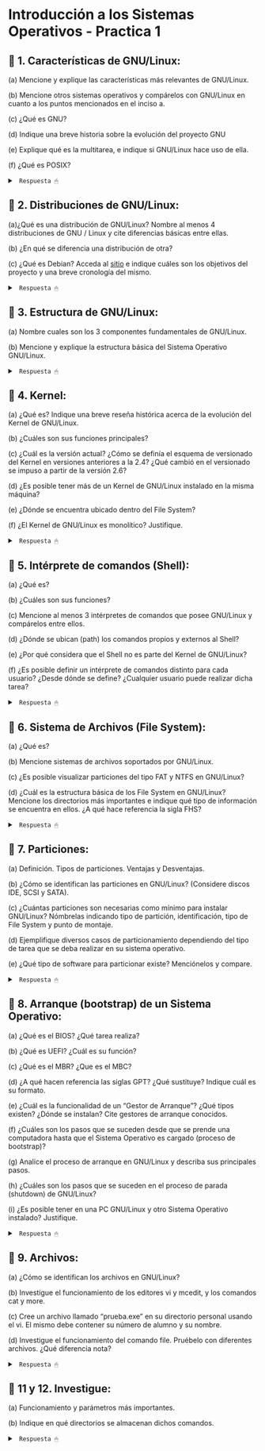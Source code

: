 # Introducción a los Sistemas Operativos - Practica 1

## 🔵 1. Características de GNU/Linux:

(a) Mencione y explique las características más relevantes de GNU/Linux.

(b) Mencione otros sistemas operativos y compárelos con GNU/Linux en cuanto a los
puntos mencionados en el inciso a.

(c) ¿Qué es GNU?

(d) Indique una breve historia sobre la evolución del proyecto GNU

(e) Explique qué es la multitarea, e indique si GNU/Linux hace uso de ella.

(f) ¿Qué es POSIX?

<details><summary> <code> Respuesta 🖱 </code></summary><br>

Un SO es un programa que actua como intermediario entre el usuario y el hardware y es parte esencial de cualquier sistema de computo. El proposito del SO es crear un entorno comodo y eficiente para la ejecucion de programas, garantizando el correcto funcionamiento del sistema. Las principales funciones de todo SO son: administrar la memoria, administrar la CPU y administrar los dispositivos.

El GNU/Linux es un SO tipo Unix (Unix like), pero libre, el mismo esta diseñado por miles de programadores, es gratuito y de libre distribucion (se puede bajar desde la Web, CD, etc), tiene diversas distribuciones (customizaciones) y es de codigo abierto, es decir, que podemos ver como esta hecho. Esto nos permite estudiarlo, personalizarlo, auditarlo, etc.

---------------------

**(a)** Características más relevantes de GNU/Linux:

* Código Abierto y Libre: GNU/Linux es un sistema operativo de código abierto, lo que significa que su código fuente está disponible públicamente para que cualquiera pueda verlo, modificarlo y distribuirlo. La ventaja de esto es que permite la personalización y adaptación del sistema a necesidades específicas, promueve la transparencia en el desarrollo del software y favorece la colaboración comunitaria.

* Multitarea: lo que permite ejecutar múltiples procesos al mismo tiempo. Esto mejora el rendimiento y la capacidad de respuesta del sistema, permitiendo a los usuarios realizar múltiples tareas simultáneamente sin interferir entre sí.

* Multiplataforma: GNU/Linux puede funcionar en una amplia variedad de hardware. Su capacidad para escalar desde sistemas pequeños a grandes lo hace adecuado para diferentes entornos, desde escritorios personales hasta centros de datos.

* Seguridad y Permisos: GNU/Linux implementa un robusto sistema de permisos y control de acceso que incluye características como el control de acceso basado en roles (RBAC) y capacidades avanzadas de gestión de usuarios. Esto mejora la seguridad al limitar el acceso a archivos y recursos del sistema. Las políticas de permisos estrictas ayudan a proteger el sistema contra accesos no autorizados y malware.

* Comunidad Activa y Soporte: GNU/Linux cuenta con una amplia comunidad de desarrolladores y usuarios que contribuyen al desarrollo del sistema y ofrecen soporte a través de foros, listas de correo y documentación. Proporciona acceso a una vasta cantidad de recursos y asistencia, lo que facilita la resolución de problemas y la obtención de soporte técnico.

* Compatibilidad y Software: GNU/Linux ofrece compatibilidad con una amplia gama de software, desde aplicaciones de línea de comandos hasta entornos de escritorio completos. Además, es compatible con muchos estándares abiertos y protocolos. Esto facilita la integración con diferentes herramientas y aplicaciones, y permite a los usuarios ejecutar una variedad de software en el sistema operativo.

---------------------

**(c)** **GNU** es un acrónimo recursivo que significa "GNU's Not Unix" (**GNU** **N**o es **U**nix). Es un proyecto de software libre iniciado por Richard Stallman en 1983 con el objetivo de desarrollar un sistema operativo completo y libre que sea compatible con Unix.

GNU se refiere a 4 libertades principales de los usuarios del software:

* Libertad de usar el programa con cualquier proposito.

* Libertad de estudiar su funcionamiento.

* Libertad para distribuir sus copias.

* Libertad para mejorar los programas.

---------------------

**(e)** Multitarea es una capacidad del sistema operativo que permite a una computadora ejecutar múltiples tareas o procesos de manera simultánea. En un contexto de sistemas operativos, la multitarea se refiere a la capacidad de un sistema para gestionar y coordinar varios procesos al mismo tiempo, ya sea que esos procesos se ejecuten en paralelo (simultáneamente) o de manera secuencial muy rápida, dando la impresión de que se están ejecutando al mismo tiempo.

GNU/Linux utiliza multitarea preventiva para gestionar la ejecución de procesos, asegurando una asignación justa y eficiente del tiempo de CPU. Esta capacidad permite que GNU/Linux maneje múltiples aplicaciones y tareas al mismo tiempo, mejorando el rendimiento y la capacidad de respuesta del sistema.

---------------------

**(f)** **POSIX** (Portable Operating System Interface) es un conjunto de estándares definidos para mantener la compatibilidad y portabilidad entre sistemas operativos. Estos estándares están diseñados para permitir que el software escrito para un sistema POSIX pueda ser ejecutado en otros sistemas POSIX sin modificaciones significativas.

</details>

## 🔵 2. Distribuciones de GNU/Linux:

(a)¿Qué es una distribución de GNU/Linux? Nombre al menos 4 distribuciones de GNU / Linux y cite diferencias básicas entre ellas.

(b) ¿En qué se diferencia una distribución de otra?

(c) ¿Qué es Debian? Acceda al [sitio](https://www.debian.org/intro/about) e indique cuáles son los objetivos del proyecto y una breve cronología del mismo.

<details><summary> <code> Respuesta 🖱 </code></summary><br>

**(a)** Una distribución de **GNU/Linux** es un sistema operativo que utiliza el núcleo Linux junto con una variedad de software de libre y código abierto, además de herramientas y aplicaciones. Cada distribución combina el núcleo Linux con una selección particular de software y herramientas, ofreciendo diferentes enfoques y características según sus objetivos.

Distribuciones populares de GNU/Linux:

* **Ubuntu:**

Orientación: General, amigable para principiantes.

Entorno de escritorio: GNOME (anteriormente usaba Unity).

Gestor de paquetes: APT (Advanced Package Tool).

Ciclo de lanzamiento: Regular (LTS cada dos años).

* **Debian:**

Orientación: Estable, enfocado en la libertad del software y la estabilidad.

Entorno de escritorio: No se especifica un entorno por defecto, pero GNOME es el más común.

Gestor de paquetes: APT.

Ciclo de lanzamiento: Menos frecuente, con versiones estables que se liberan cuando están listas.

* **Fedora:**

Orientación: Innovadora, con tecnologías y software de vanguardia.

Entorno de escritorio: GNOME.

Gestor de paquetes: DNF (Dandified YUM).

Ciclo de lanzamiento: Regular, con nuevas versiones cada 6 meses.

* **Arch Linux:**

Orientación: Minimalista, para usuarios avanzados que desean controlar cada aspecto del sistema.

Entorno de escritorio: No incluye un entorno de escritorio por defecto; se instala manualmente.

Gestor de paquetes: Pacman.

Ciclo de lanzamiento: Rolling release (actualizaciones continuas sin versiones específicas).

---------------------

**(b)** Las diferencias entre distribuciones de GNU/Linux pueden abarcar varios aspectos:

* Gestor de paquetes: Cada distribución utiliza un sistema diferente para la instalación y gestión de software. Por ejemplo, Debian y Ubuntu usan APT, mientras que Fedora usa DNF y Arch usa Pacman.

* Entorno de escritorio: Las distribuciones pueden incluir diferentes entornos de escritorio por defecto, como GNOME, KDE Plasma, XFCE, etc.

* Ciclo de lanzamiento: Algunas distribuciones, como Ubuntu LTS, siguen un ciclo de lanzamientos regulares con versiones de soporte a largo plazo, mientras que otras, como Arch Linux, utilizan un modelo de lanzamiento continuo (rolling release).

* Filosofía y objetivos: Cada distribución puede tener una orientación diferente, como ser amigable para principiantes (Ubuntu), ofrecer software más actualizado y experimental (Fedora), o proporcionar una base mínima para usuarios avanzados (Arch Linux).

* Compatibilidad y soporte de hardware: Algunas distribuciones están optimizadas para ciertos tipos de hardware o configuraciones, mientras que otras buscan ser lo más universales posible.

---------------------

**(c)** Debian es una de las distribuciones de GNU/Linux más antiguas y respetadas. Es conocida por su estabilidad, robustez y enfoque en el software libre.

Objetivos del proyecto:

Estabilidad: Proporcionar una base sólida y confiable para los usuarios y desarrolladores.

Software libre: Promover el uso del software libre y mantener un compromiso con la libertad del software.

Universalidad: Ser una distribución universal que pueda funcionar en una variedad de arquitecturas y entornos.

</details>

## 🔵 3. Estructura de GNU/Linux:

(a) Nombre cuales son los 3 componentes fundamentales de GNU/Linux.

(b) Mencione y explique la estructura básica del Sistema Operativo GNU/Linux.

<details><summary> <code> Respuesta 🖱 </code></summary><br>

**(a)** Los tres componentes fundamentales de GNU/Linux son:

* Núcleo (Kernel): el núcleo de Linux es el componente central del sistema operativo. Es responsable de gestionar los recursos del hardware, como la CPU, la memoria, y los dispositivos periféricos. Proporciona una interfaz entre el hardware y el software, y maneja la comunicación entre diferentes procesos y el hardware. Sus funciones son: maneja la memoria, controla el acceso a los dispositivos, gestiona procesos y multitarea, y proporciona servicios básicos para las aplicaciones.

* Shell: esta es una interfaz de línea de comandos que permite a los usuarios interactuar con el sistema operativo mediante comandos escritos. Actúa como un intérprete de comandos, ejecutando órdenes ingresadas por el usuario y proporcionando acceso a las funciones del sistema. Como funciones tiene: permitir la ejecución de comandos, la gestión de archivos y directorios, la configuración del sistema y la automatización de tareas a través de scripts.

* Sistema de Archivos: es la estructura que el núcleo utiliza para almacenar y organizar archivos y directorios en el disco duro. Proporciona un método para organizar y acceder a los datos. Sus funciones son: administrar la creación, lectura, escritura y eliminación de archivos y directorios. También gestiona permisos de acceso y asegura la integridad de los datos.

---------------------

**(b)** La estructura básica del sistema operativo GNU/Linux se organiza en varias capas, cada una con un rol específico:

* Núcleo (Kernel):

Ubicación: Capa más baja.

Funciones: Gestiona hardware, proporciona servicios básicos, y maneja la comunicación entre hardware y software.

* Shell y Línea de Comandos:

Ubicación: Capa encima del núcleo.

Funciones: Proporciona una interfaz para que los usuarios interactúen con el sistema mediante comandos. Ejemplos de shells son Bash, Zsh y Fish.

* Entorno de Usuario y Aplicaciones:

Ubicación: Capa superior.

Funciones: Incluye aplicaciones y herramientas de usuario, como editores de texto, navegadores web, y software de oficina. Estas aplicaciones son generalmente ejecutables que interactúan con el sistema a través de la shell y el núcleo.

* Sistema de Archivos:

Ubicación: Parte del núcleo, pero interactúa estrechamente con el entorno de usuario.

Funciones: Organiza y gestiona los datos en discos duros, particiones, y otros medios de almacenamiento. Ejemplos de sistemas de archivos incluyen ext4, XFS y Btrfs.

* Bibliotecas y Herramientas del Sistema:

Ubicación: Se encuentran en el espacio de usuario, pero son fundamentales para la ejecución de aplicaciones.

Funciones: Proporcionan funciones comunes y API para aplicaciones y servicios del sistema. Ejemplos incluyen la biblioteca estándar de C (glibc) y herramientas como coreutils.

* Servicios y Daemons:

Ubicación: Capa de servicios del sistema.

Funciones: Ejecutan tareas en segundo plano para proporcionar funcionalidades adicionales, como servicios de red, gestión de impresión, y otras tareas administrativas. Ejemplos incluyen cron, sshd (para conexiones SSH) y apache2 (para servidores web).

Esta estructura modular y jerárquica permite que GNU/Linux sea flexible personalizable y robusto para una amplia variedad de usos, desde servidores hasta sistemas de escritorio.

</details>

## 🔵 4. Kernel:

(a) ¿Qué es? Indique una breve reseña histórica acerca de la evolución del Kernel de GNU/Linux.

(b) ¿Cuáles son sus funciones principales?

(c) ¿Cuál es la versión actual? ¿Cómo se definía el esquema de versionado del Kernel en versiones anteriores a la 2.4? ¿Qué cambió en el versionado se impuso a partir de la versión 2.6?

(d) ¿Es posible tener más de un Kernel de GNU/Linux instalado en la misma máquina?

(e) ¿Dónde se encuentra ubicado dentro del File System?

(f) ¿El Kernel de GNU/Linux es monolítico? Justifique.

<details><summary> <code> Respuesta 🖱 </code></summary><br>

**(a)** El Kernel de GNU/Linux es el núcleo del sistema operativo Linux, que actúa como intermediario entre el hardware y las aplicaciones. Fue creado por Linus Torvalds en 1991, inspirado en el sistema Unix. La primera versión (0.01) se lanzó en septiembre de 1991, y a lo largo de los años, el kernel ha evolucionado con contribuciones de miles de desarrolladores y comunidades de software libre, expandiendo su funcionalidad y mejorando su estabilidad y rendimiento. Desde su origen, se ha utilizado en una variedad de sistemas, desde servidores hasta dispositivos móviles, y ha dado lugar a numerosas distribuciones de Linux.

---------------------

**(b)** Funciones principales del Kernel:

* Gestión de procesos: Controla la creación, ejecución y terminación de procesos.

* Gestión de memoria: Administra la memoria RAM y el espacio de direcciones de los procesos.

* Gestión de dispositivos: Proporciona control sobre dispositivos de hardware a través de controladores.

* Sistema de archivos: Facilita la interacción con el sistema de archivos, permitiendo la lectura y escritura de datos.

* Seguridad y acceso: Implementa mecanismos de seguridad para controlar el acceso a recursos del sistema.

* Comunicación entre procesos: Permite la comunicación y sincronización entre procesos en ejecución.

---------------------

**(d)** Sí, es posible tener más de un Kernel de GNU/Linux instalado en la misma máquina. Esto se realiza comúnmente en sistemas que utilizan múltiples versiones del kernel para pruebas o compatibilidad con hardware específico. Los administradores pueden seleccionar el kernel a utilizar en el momento del arranque a través de un gestor de arranque como GRUB.

---------------------

**(e)** El Kernel de GNU/Linux se encuentra ubicado en el directorio /boot, donde se almacenan los archivos del kernel (como vmlinuz), así como otros archivos necesarios para el arranque del sistema.

---------------------

**(f)** Sí, el Kernel de GNU/Linux es considerado un kernel monolítico. Esto significa que el núcleo del sistema operativo y los controladores de dispositivo se ejecutan en el mismo espacio de memoria en modo núcleo (kernel mode), lo que permite un acceso más rápido a los recursos del hardware. Sin embargo, GNU/Linux también soporta módulos del kernel, que permiten cargar y descargar controladores y funcionalidades en tiempo de ejecución, lo que le confiere cierta flexibilidad propia de arquitecturas más modulares. Sin embargo, la base sigue siendo monolítica, ya que la mayoría de sus funciones principales están integradas en un solo binario.

</details>

## 🔵 5. Intérprete de comandos (Shell):

(a) ¿Qué es?

(b) ¿Cuáles son sus funciones?

(c) Mencione al menos 3 intérpretes de comandos que posee GNU/Linux y compárelos entre ellos.

(d) ¿Dónde se ubican (path) los comandos propios y externos al Shell?

(e) ¿Por qué considera que el Shell no es parte del Kernel de GNU/Linux?

(f) ¿Es posible definir un intérprete de comandos distinto para cada usuario? ¿Desde dónde se define? ¿Cualquier usuario puede realizar dicha tarea?

<details><summary> <code> Respuesta 🖱 </code></summary><br>

**(a)** Un intérprete de comandos, o shell, es una interfaz de línea de comandos que permite a los usuarios interactuar con el sistema operativo. A través del shell, los usuarios pueden ejecutar comandos, gestionar archivos y ejecutar programas. Actúa como un intermediario entre el usuario y el sistema operativo, interpretando los comandos escritos y enviándolos al kernel para su ejecución.

---------------------

**(b)** Funciones del shell:

* Ejecutar comandos: Permite a los usuarios ingresar y ejecutar comandos del sistema.

* Automatización de tareas: Facilita la creación de scripts para automatizar tareas repetitivas.

* Gestión de archivos: Permite a los usuarios manipular archivos y directorios (crear, eliminar, copiar, mover).

* Interacción con procesos: Ofrece funciones para gestionar procesos en ejecución (iniciar, detener, cambiar prioridades).

* Configuración del entorno: Permite la configuración de variables de entorno que influyen en el comportamiento del sistema y las aplicaciones.

---------------------

**(c)** Ejemplos de intérpretes de comandos:

* Bash (Bourne Again Shell): es el más popular y versátil; soporta scripting  avanzado, autocompletado y edición de línea. Es ampliamente utilizado en muchas distribuciones y tiene una gran cantidad de recursos y documentación.

* Zsh (Z Shell): ofrece características avanzadas como globbing, corrección ortográfica y soporte para temas. Es altamente configurable y amigable para usuarios que buscan personalización.

* Fish (Friendly Interactive Shell): se enfoca en la usabilidad con una sintaxis intuitiva, autocompletado inteligente y colorido. Ideal para principiantes debido a su simplicidad y amigabilidad, pero menos flexible para scripting avanzado.

---------------------

**(d)** Ubicación (path) de los comandos:

* Comandos propios del Shell: Generalmente se encuentran en directorios como <code>/bin</code> y <code>/usr/bin</code>. Estos son comandos esenciales que vienen incluidos con el sistema.

* Comandos externos: También pueden encontrarse en directorios como <code>/usr/local/bin</code> para aplicaciones instaladas por el usuario o <code>/sbin</code> para comandos de administración del sistema.

---------------------

**(e)** El shell no es parte del kernel porque cumple funciones diferentes. El kernel es el núcleo del sistema operativo, gestionando recursos de hardware y procesos, mientras que el shell es una interfaz de usuario que permite interactuar con el sistema. En resumen, el shell opera a un nivel más alto que el kernel, facilitando la interacción del usuario y no realizando las funciones fundamentales de gestión de recursos que realiza el kernel.

---------------------

**(f)** Sí, es posible definir un intérprete de comandos distinto para cada usuario. Esto se puede hacer editando el archivo <code>/etc/passwd</code>, donde se especifica el shell por defecto para cada usuario en el último campo de cada línea correspondiente a un usuario.

el mismo se define en el archivo <code>/etc/passwd</code> o mediante el comando chsh (change shell), que permite a los usuarios cambiar su shell por defecto.

Respecto a los permisos, cualquier usuario puede cambiar su shell por defecto usando chsh, pero para cambiar el shell de otros usuarios se necesitan permisos de superusuario (root).

</details>

## 🔵 6. Sistema de Archivos (File System):

(a) ¿Qué es?

(b) Mencione sistemas de archivos soportados por GNU/Linux.

(c) ¿Es posible visualizar particiones del tipo FAT y NTFS en GNU/Linux?

(d) ¿Cuál es la estructura básica de los File System en GNU/Linux? Mencione los directorios más importantes e indique qué tipo de información se encuentra en ellos. ¿A qué hace referencia la sigla FHS?

<details><summary> <code> Respuesta 🖱 </code></summary><br>

**(a)** Un sistema de archivos es el componente del sistema operativo encargado de organizar, gestionar, y almacenar los datos en los dispositivos de almacenamiento (como discos duros, SSDs, memorias USB, etc.). Un sistema de archivos define la manera en que los archivos se crean, editan, eliminan, y cómo se accede a ellos. Además, proporciona una estructura jerárquica en forma de directorios o carpetas para organizar estos archivos.

---------------------

**(b)** GNU/Linux soporta una amplia variedad de sistemas de archivos. Algunos de los más comunes son:

* ext4 (cuarta versión del Extended File System): Es el sistema de archivos predeterminado en la mayoría de las distribuciones de Linux modernas.

* ext3 (tercera versión del Extended File System): Sistema de archivos con soporte de journaling (registro de cambios), usado en distribuciones más antiguas.

* ext2: Un sistema de archivos más antiguo, sin journaling.

* XFS: Sistema de archivos de alto rendimiento, utilizado principalmente en servidores y sistemas que requieren escalabilidad.

* Btrfs (B-tree File System): Sistema de archivos con características avanzadas como snapshots, compresión, y autocomprobación de integridad de datos.

* ReiserFS: Sistema de archivos con buen rendimiento para el manejo de muchos archivos pequeños.

* vfat: Versión extendida del FAT (File Allocation Table), compatible con FAT16 y FAT32.

* NTFS: Sistema de archivos utilizado principalmente en Windows, soportado en GNU/Linux a través de herramientas como ntfs-3g.

---------------------

**(c)** Sí, es posible visualizar y trabajar con particiones FAT y NTFS en GNU/Linux. Para las particiones FAT (como FAT16 y FAT32), GNU/Linux ofrece soporte nativo y permite montar y manipular estas particiones sin problemas. Para las particiones NTFS, el soporte se proporciona a través del paquete ntfs-3g, que permite montar, leer, y escribir en particiones NTFS. Este paquete suele estar preinstalado en muchas distribuciones modernas.

---------------------

**(d)** GNU/Linux sigue una estructura de directorios jerárquica basada en el FHS (Filesystem Hierarchy Standard), que define cómo deben organizarse los directorios y archivos del sistema operativo. Los directorios más importantes son:

* / (Root): Es la raíz del sistema de archivos. Todo el sistema de archivos de GNU/Linux parte de aquí.

* /bin: Contiene binarios esenciales (programas ejecutables) para el funcionamiento básico del sistema, como ls, cp, mv.

* /boot: Contiene los archivos necesarios para el arranque del sistema, como el kernel y el gestor de arranque.

* /dev: Directorio para los archivos de dispositivos (dispositivos de hardware), como discos duros, puertos, etc.
* /etc: Contiene archivos de configuración del sistema y de programas instalados.

* /home: Contiene los directorios de los usuarios. Cada usuario tiene su propio subdirectorio donde almacena sus archivos personales.

* /lib: Librerías esenciales para los binarios que están en /bin y /sbin.

* /media: Punto de montaje para dispositivos externos como memorias USB y CDs.

* /mnt: Otro directorio utilizado para montar sistemas de archivos temporalmente.

* /opt: Directorio opcional donde se instalan paquetes de software adicionales.

* /proc: Sistema de archivos virtual que contiene información sobre procesos en ejecución y otros datos del kernel.

* /root: Directorio personal del usuario root (administrador del sistema).

* /sbin: Contiene binarios esenciales para la administración del sistema, generalmente solo accesibles por el superusuario (root).

* /tmp: Contiene archivos temporales que pueden ser eliminados después de reiniciar el sistema.

* /usr: Contiene aplicaciones de usuario y utilidades. Dentro de /usr, encontramos subdirectorios como /usr/bin, /usr/lib, /usr/share, etc.

* /var: Contiene archivos variables como registros (logs), datos de bases de datos, archivos de correo, etc.

El FHS (Filesystem Hierarchy Standard) es el estándar que define la estructura y el contenido de los directorios en sistemas tipo Unix (como GNU/Linux). Su objetivo es asegurar una organización coherente y consistente de los archivos y directorios en todas las distribuciones de Linux, facilitando la administración y el desarrollo de software.

</details>

## 🔵 7. Particiones:

(a) Definición. Tipos de particiones. Ventajas y Desventajas.

(b) ¿Cómo se identifican las particiones en GNU/Linux? (Considere discos IDE, SCSI y SATA).

(c) ¿Cuántas particiones son necesarias como mínimo para instalar GNU/Linux? Nómbrelas indicando tipo de partición, identificación, tipo de File System y punto de montaje.

(d) Ejemplifique diversos casos de particionamiento dependiendo del tipo de tarea que se deba realizar en su sistema operativo.

(e) ¿Qué tipo de software para particionar existe? Menciónelos y compare.

<details><summary> <code> Respuesta 🖱 </code></summary><br>

**(a)** Una partición es una división lógica del espacio de almacenamiento en un disco duro u otro medio. Estas divisiones permiten organizar y gestionar el espacio de almacenamiento de manera más eficiente, al separar el disco en diferentes secciones que pueden ser utilizadas por distintos sistemas de archivos o sistemas operativos. Hay distintos tipos de particiones:

* Primarias: son las particiones principales en un disco duro. Un disco puede tener hasta cuatro particiones primarias o tres primarias y una extendida. Ventajas: son las únicas que pueden ser utilizadas para arrancar un sistema operativo. La desventaja es la limitación en el número de particiones.

* Extendidas: no se pueden utilizar directamente para almacenar datos, pero dentro de una partición extendida se pueden crear múltiples particiones lógicas. Ventajas: permite superar la limitación de las 4 particiones, ya que dentro de la extendida pueden existir muchas particiones lógicas. La desventaja es que sólo puede haber una partición extendida por disco.

* Lógicas: se crean dentro de una partición extendida y se utilizan para almacenar datos. Ventajas: No tienen límite en el número dentro de la partición extendida.
Desventajas: No pueden ser usadas para arrancar el sistema operativo (en sistemas con BIOS).

---------------------

**(b)** En GNU/Linux, las particiones se identifican de acuerdo con el nombre del dispositivo de disco seguido por un número que representa la partición.

* Discos IDE: Se identifican como /dev/hd[a-d], donde: hda sería el primer disco IDE (maestro en el canal primario); hdb sería el segundo disco IDE (esclavo en el canal primario). Las particiones se numeran, por ejemplo: /dev/hda1, /dev/hda2, etc.

* Discos SCSI y SATA: Se identifican como /dev/sd[a-z], donde: sda sería el primer disco; sdb sería el segundo disco, y así sucesivamente. Las particiones se numeran, por ejemplo: /dev/sda1, /dev/sda2, etc. Hoy en día, SATA y SCSI utilizan el mismo esquema de identificación, siendo el más común en equipos modernos.

---------------------

**(c)** Para instalar GNU/Linux, como mínimo se requieren dos particiones:

* Partición raíz (/):

Tipo de partición: Primaria o lógica.

Identificación: Generalmente /dev/sda1 o similar.

Tipo de File System: Generalmente ext4 (aunque también puede ser XFS, Btrfs, etc.).

Punto de montaje: /.

* Partición de intercambio (Swap):

Tipo de partición: Primaria o lógica.

Identificación: Generalmente /dev/sda2 o similar.

Tipo de File System: Swap (específico para la memoria de intercambio).

Punto de montaje: No tiene punto de montaje, se usa para paginación.

---------------------

**(d)**

* Caso básico (uso doméstico):

/ (raíz): 20-50 GB, ext4.

Swap: 4-8 GB (dependiendo de la RAM).

/home: Para datos personales, ext4, tamaño restante del disco.

* Caso servidor (alta disponibilidad):

/ (raíz): 20-50 GB, ext4.

/var: 50-100 GB, donde se almacenan logs, bases de datos, etc.

/home: Separado, si hay varios usuarios.

/boot: 500 MB, para almacenar el kernel y los archivos de arranque.

Swap: Igual o ligeramente superior a la RAM.

* Caso de escritorio con múltiples sistemas operativos:

/ (raíz): 20-30 GB para GNU/Linux.

Swap: 4-8 GB.

Partición para Windows: NTFS, en un espacio adecuado.

/home: ext4, para almacenar datos de usuario.

---------------------

**(e)** Existen varias herramientas para particionar, tanto de línea de comandos como con interfaz gráfica:

* GParted (Graphical Partition Editor):

Plataforma: Interfaz gráfica.

Características: Muy fácil de usar, soporta múltiples sistemas de archivos (ext4, NTFS, FAT32, etc.).

Ventajas: Ideal para usuarios que prefieren GUI, permite redimensionar, crear y eliminar particiones sin pérdida de datos.

* fdisk:

Plataforma: Línea de comandos.

Características: Maneja particiones MBR, muy básico pero poderoso.

Ventajas: Disponible en cualquier distribución GNU/Linux, muy ligero.

* parted:

Plataforma: Línea de comandos.

Características: Maneja particiones MBR y GPT, soporta sistemas de archivos como ext4, NTFS, FAT32.

Ventajas: Flexible y avanzado, permite el uso de discos grandes (> 2TB) con GPT.

* cfdisk:

Plataforma: Línea de comandos.

Características: Similar a fdisk, pero con una interfaz semigráfica.

Ventajas: Muy sencillo de usar para tareas básicas.

* GNOME Disks:

Plataforma: Gráfica (GUI).

Características: Herramienta de discos en el entorno de escritorio GNOME, fácil de usar.

Ventajas: Ideal para usuarios de escritorio que necesitan particionar de manera sencilla sin recurrir a terminales.

* Conclusión, comparando, GParted es la mejor opción para la mayoría de los usuarios, ya que tiene una interfaz intuitiva y es compatible con muchos sistemas de archivos. En contraste, herramientas como fdisk o parted son más adecuadas para usuarios avanzados o cuando se requiere trabajar en sistemas sin entorno gráfico.

</details>

## 🔵 8. Arranque (bootstrap) de un Sistema Operativo:

(a) ¿Qué es el BIOS? ¿Qué tarea realiza?

(b) ¿Qué es UEFI? ¿Cuál es su función?

(c) ¿Qué es el MBR? ¿Que es el MBC?

(d) ¿A qué hacen referencia las siglas GPT? ¿Qué sustituye? Indique cuál es su formato.

(e) ¿Cuál es la funcionalidad de un “Gestor de Arranque”? ¿Qué tipos existen? ¿Dónde se instalan? Cite gestores de arranque conocidos.

(f) ¿Cuáles son los pasos que se suceden desde que se prende una computadora hasta que el Sistema Operativo es cargado (proceso de bootstrap)?

(g) Analice el proceso de arranque en GNU/Linux y describa sus principales pasos.

(h) ¿Cuáles son los pasos que se suceden en el proceso de parada (shutdown) de GNU/Linux?

(i) ¿Es posible tener en una PC GNU/Linux y otro Sistema Operativo instalado? Justifique.

<details><summary> <code> Respuesta 🖱 </code></summary><br>

**(a)** BIOS (Basic Input/Output System) es un firmware almacenado en una memoria no volátil (ROM o Flash) de la placa base del ordenador. Su función principal es iniciar y probar el hardware al encender la computadora, y luego cargar y ejecutar el sistema operativo desde un dispositivo de almacenamiento.

Las principales tareas del BIOS son:

* Realiza el POST (Power-On Self-Test), que verifica si el hardware funciona correctamente.

* Busca un dispositivo de arranque (disco duro, SSD, unidad USB, CD/DVD) y carga el gestor de arranque.

* Proporciona una interfaz básica para interactuar con el hardware antes de cargar el sistema operativo.

---------------------

**(b)** UEFI (Unified Extensible Firmware Interface) es una versión más moderna del BIOS que ofrece una interfaz más avanzada entre el firmware del hardware y el sistema operativo. Sustituye al BIOS tradicional, brindando una serie de ventajas.

* Facilita el proceso de arranque del sistema operativo.

* Permite el uso de discos duros de más de 2 TB mediante el esquema de partición GPT.

* Ofrece una interfaz gráfica, soporte para el uso del mouse y arranque más rápido.

* Incorpora funciones de seguridad, como Secure Boot, para prevenir la carga de software malicioso durante el arranque.

---------------------

**(c)** MBR (Master Boot Record) es un sector especial ubicado al principio de un disco (sector 0) que contiene la información necesaria para iniciar el sistema operativo. El MBR incluye:

* La tabla de particiones, que describe las particiones en el disco.

* El código de arranque que carga el gestor de arranque o el sistema operativo.

* MBC (Master Boot Code) es la sección del MBR que contiene el código de arranque, es decir, el software que se ejecuta durante el proceso de arranque.

---------------------

**(d)** GPT (GUID Partition Table) es un esquema de particionamiento de discos que forma parte del estándar UEFI. GPT sustituye al esquema de particiones MBR. Utiliza identificadores únicos globales (GUID) para cada partición. Soporta discos de más de 2 TB y permite hasta 128 particiones primarias (en lugar de las 4 limitadas por MBR). GPT almacena múltiples copias de la tabla de particiones en diferentes lugares del disco para mayor seguridad.

---------------------

**(e)** Un gestor de arranque es un software que permite seleccionar qué sistema operativo se cargará al iniciar el ordenador. Es el primer programa que se ejecuta después del BIOS o UEFI y se encarga de transferir el control al sistema operativo.

* Tipos de gestores de arranque:

Simple: Carga directamente un único sistema operativo.

Multiboot: Permite seleccionar entre múltiples sistemas operativos instalados en la misma máquina.

* Dónde se instalan: los gestores de arranque generalmente se instalan en el MBR (en sistemas BIOS/MBR) o en la partición EFI (en sistemas UEFI).

* Gestores de arranque conocidos: **GRUB** (GNU GRand Unified Bootloader), popular en sistemas GNU/Linux; **Windows Boot Manager** utilizado por sistemas operativos Windows; **Syslinux** minimalista, para sistemas Linux y pequeñas distribuciones.

---------------------

**(f)** Los pasos que se suceden desde que se prende una computadora hasta que el Sistema Operativo es cargado son:

* Encendido: Al encender la computadora, la CPU comienza a ejecutar las instrucciones del firmware (BIOS/UEFI).

* POST (Power-On Self-Test): El firmware realiza una verificación del hardware (memoria, CPU, discos, etc.).

* Carga del gestor de arranque: El BIOS/UEFI localiza el gestor de arranque en el dispositivo de almacenamiento y lo carga en la memoria.

* Ejecución del gestor de arranque: El gestor de arranque permite seleccionar un sistema operativo, si hay varios.

* Carga del sistema operativo: El gestor de arranque carga el kernel del sistema operativo en la memoria y transfiere el control.

---------------------

**(g)** Proceso de arranque en GNU/Linux y principales pasos:

* BIOS/UEFI: Se inicia el BIOS o UEFI y realiza el POST, luego carga el gestor de arranque (por ejemplo, GRUB).

* GRUB: GRUB presenta una interfaz para seleccionar el sistema operativo. Luego, carga el kernel de GNU/Linux.

* Cargar el kernel: El kernel se carga en la memoria y comienza a detectar e inicializar los controladores de hardware.

* init o systemd: Después de que el kernel está cargado, se ejecuta el proceso init (o systemd en sistemas modernos), que gestiona la secuencia de arranque de servicios y procesos.

* Servicios de usuario: Se cargan los servicios y demonios (red, interfaz gráfica, etc.).

* Login: Finalmente, el sistema muestra la pantalla de inicio de sesión o entra en el entorno gráfico.

---------------------

**(h)** Los pasos que se suceden en el proceso de parada (shutdown) de GNU/Linux son:

* Notificación de apagado: El usuario o administrador emite un comando de apagado (shutdown, halt o poweroff).

* init o systemd: Se ejecuta el proceso de cierre de los servicios en orden inverso al arranque.

* Cierre de procesos: Se cierran los procesos del usuario y los servicios del sistema.

* Desmontaje de sistemas de archivos: Los sistemas de archivos montados se desmontan de manera segura para evitar la corrupción de datos.

* Apagado del hardware: Finalmente, el sistema operativo emite la señal para apagar el hardware.

---------------------

**(i)** Sí, es posible tener GNU/Linux junto con otro sistema operativo (como Windows) en la misma PC. Este proceso se llama arranque dual (dual-boot). El gestor de arranque (como GRUB) permite seleccionar qué sistema operativo se desea iniciar al encender la computadora. Para hacer esto, se suelen dividir los discos en particiones independientes para cada sistema operativo.

</details>

## 🔵 9. Archivos:

(a) ¿Cómo se identifican los archivos en GNU/Linux?

(b) Investigue el funcionamiento de los editores vi y mcedit, y los comandos cat y more.

(c) Cree un archivo llamado “prueba.exe” en su directorio personal usando el vi. El mismo debe contener su número de alumno y su nombre.

(d) Investigue el funcionamiento del comando file. Pruébelo con diferentes archivos. ¿Qué diferencia nota?

<details><summary> <code> Respuesta 🖱 </code></summary><br>

**(a)** En GNU/Linux, los archivos se identifican y gestionan mediante un sistema de archivos jerárquico. Cada archivo se identifica por:

* Ruta de acceso (path): Un archivo se identifica por su ruta completa. Puede ser: Ruta absoluta (comienza desde el directorio raíz /, por ejemplo, /home/usuario/documento.txt); o Ruta relativa, (relativa al directorio actual, por ejemplo, documento.txt o ./documento.txt).

* Nombre del archivo: GNU/Linux distingue entre mayúsculas y minúsculas. Además,internamente, cada archivo se identifica con un número de inode (identificador único dentro de un sistema de archivos). El inode contiene información sobre el archivo, como permisos, propietario, tamaño, y ubicación en disco.

---------------------

**(b)** Funcionamiento de los editores vi y mcedit, y los comandos cat y more

* vi:  es un editor de texto muy popular en sistemas Unix/Linux. Funciona en modo texto y tiene dos modos principales: modo de comandos, que ermite realizar operaciones de edición como guardar, salir, copiar, pegar, etc; y modo de inserción que se usa para escribir o modificar texto.

Comandos básicos en vi:

i: Cambia al modo de inserción.

Esc: Cambia al modo de comandos.

:w: Guarda el archivo.

:q: Sale de vi.

:wq: Guarda y sale.

* mcedit: es el editor de texto incorporado en Midnight Commander, un gestor de archivos. Es más simple que vi y tiene una interfaz visual con menús accesibles mediante atajos de teclado, lo que lo hace más amigable para los usuarios novatos.

Comandos básicos en mcedit:

F2: Guarda el archivo.

F10: Salir del editor.

Ctrl + O: Alternar entre el editor y el administrador de archivos.

* cat: el comando cat (concatenate) se utiliza para mostrar el contenido de uno o más archivos en la salida estándar (pantalla); concatenar archivos y mostrar o guardar su contenido.

* more: el comando more permite ver el contenido de un archivo página por página, útil para archivos largos que no caben en una sola pantalla.

---------------------

**(c)** Para crear un archivo llamado “prueba.exe” usando vi:

1. Abro el terminal y navego al directorio personal con:

~~~
cd ~
~~~

2. Abro vi y creo el archivo con el siguiente comando:

~~~
vi prueba.exe
~~~

3. Una vez dentro de vi, presiono <code>i</code> para entrar en modo de inserción.

4. Escribo número de alumno y nombre:

~~~
23272/0 - Marianela Rojas
~~~

4. Para guardar el archivo y salir, presiono Esc para volver al modo de comandos y luego escribo:

~~~
:wq
~~~

---------------------

**(d)** El comando file en GNU/Linux se utiliza para determinar el tipo de archivo. No se basa solo en la extensión del archivo (como .txt o .exe), sino que inspecciona el contenido del archivo para determinar su tipo real.

Cuando se utiliza file en diferentes archivos, el comando identifica el tipo de contenido real del archivo, independientemente de su nombre o extensión. En otras palabras, file se basa en el contenido y no en la extensión del archivo. Por ejemplo, si renombramos un archivo de texto como <code>archivo.exe</code>, file seguirá detectando que es un archivo de texto.

</details>

## 🔵 11 y 12. Investigue:

(a) Funcionamiento y parámetros más importantes.

(b) Indique en qué directorios se almacenan dichos comandos.

<details><summary> <code> Respuesta 🖱 </code></summary><br>

* shutdown

Función: Apaga o reinicia el sistema de manera controlada.

Parámetros importantes

  - `shutdown -h now`: Apaga el sistema de inmediato.
  - `shutdown -r now`: Reinicia el sistema inmediatamente.
  - `shutdown -h +10`: Apaga el sistema en 10 minutos.
  - `shutdown -c`: Cancela un apagado programado.

* reboot

Función: Reinicia el sistema.

Parámetros importantes:
  - `reboot -f`: Fuerza el reinicio sin cerrar procesos.
  - `reboot --halt`: Apaga la máquina en lugar de reiniciarla.

* halt

Función: Detiene todas las operaciones del sistema.

Parámetros importantes:
  - `halt -p`: Apaga la máquina después de detenerla.
  - `halt --force`: Fuerza la detención.

* locate

Función: Busca archivos rápidamente usando una base de datos previamente indexada.

Parámetros importantes:
  - `locate nombre_archivo`: Busca archivos que coincidan con el nombre dado.
  - `locate -i nombre_archivo`: Realiza la búsqueda sin distinguir entre mayúsculas y minúsculas.

* uname

Función: Muestra información sobre el sistema operativo.

Parámetros importantes:
  - `uname -r`: Muestra la versión del kernel.
  - `uname -a`: Muestra toda la información del sistema (nombre del kernel, versión, etc.).

#### **6. `dmesg`**
- **Función**: Muestra mensajes del kernel, principalmente durante el arranque.
- **Parámetros importantes**:
  - `dmesg | less`: Permite ver los mensajes de forma paginada.
  - `dmesg --clear`: Limpia el búfer de mensajes del kernel.

#### **7. `lspci`**
- **Función**: Lista todos los dispositivos PCI (Periféricos Conectados Interfaz).
- **Parámetros importantes**:
  - `lspci -v`: Muestra información detallada de cada dispositivo PCI.
  - `lspci -nn`: Muestra los números de identificación del dispositivo PCI.

#### **8. `at`**
- **Función**: Programa la ejecución de comandos a una hora específica.
- **Parámetros importantes**:
  - `at 15:00`: Ejecuta comandos programados a las 15:00.
  - `atq`: Muestra los trabajos programados pendientes.
  - `atrm <número de trabajo>`: Elimina un trabajo programado.

#### **9. `netstat`**
- **Función**: Muestra información sobre conexiones de red, tablas de enrutamiento, estadísticas de interfaz y más.
- **Parámetros importantes**:
  - `netstat -tuln`: Muestra todas las conexiones TCP/UDP activas.
  - `netstat -r`: Muestra la tabla de enrutamiento.

#### **10. `mount`**
- **Función**: Monta sistemas de archivos en dispositivos.
- **Parámetros importantes**:
  - `mount /dev/sda1 /mnt`: Monta una partición en el directorio `/mnt`.
  - `mount -o ro /dev/sda1 /mnt`: Monta una partición en modo de solo lectura.

#### **11. `umount`**
- **Función**: Desmonta sistemas de archivos.
- **Parámetros importantes**:
  - `umount /mnt`: Desmonta el sistema de archivos montado en `/mnt`.
  - `umount -f /mnt`: Fuerza el desmontaje.

#### **12. `head`**
- **Función**: Muestra las primeras líneas de un archivo.
- **Parámetros importantes**:
  - `head -n 5 archivo.txt`: Muestra las primeras 5 líneas de un archivo.
  - `head -c 100 archivo.txt`: Muestra los primeros 100 caracteres del archivo.

#### **13. `losetup`**
- **Función**: Configura o asocia un dispositivo de bucle (loop device).
- **Parámetros importantes**:
  - `losetup /dev/loop0 archivo.img`: Asocia un archivo a un dispositivo de bucle.
  - `losetup -d /dev/loop0`: Desasocia el dispositivo de bucle.

#### **14. `write`**
- **Función**: Envía mensajes a otros usuarios conectados.
- **Parámetros importantes**:
  - `write usuario`: Envía un mensaje a un usuario específico.
  - Para enviar mensajes, se escribe el texto seguido de Enter. Para salir, se usa `Ctrl+D`.

#### **15. `mkfs`**
- **Función**: Crea un sistema de archivos en una partición.
- **Parámetros importantes**:
  - `mkfs.ext4 /dev/sda1`: Crea un sistema de archivos ext4 en la partición `/dev/sda1`.
  - `mkfs.vfat /dev/sda1`: Crea un sistema de archivos FAT en `/dev/sda1`.

#### **16. `fdisk`**
- **Función**: Gestiona las particiones del disco.
- **Parámetros importantes**:
  - `fdisk /dev/sda`: Abre el menú de particionamiento para el disco `/dev/sda`.
  - Comandos dentro de `fdisk`: `p` (imprimir tabla de particiones), `n` (crear nueva partición), `d` (eliminar partición).

### (b) Directorios donde se almacenan los comandos

Los comandos mencionados suelen estar almacenados en directorios estándar como:
- **/bin**: Contiene comandos esenciales para todos los usuarios, incluso durante el arranque o en modo de recuperación.
- **/usr/bin**: Contiene la mayoría de los comandos de usuario.
- **/sbin**: Comandos de administración del sistema.
- **/usr/sbin**: Comandos de administración adicionales, generalmente para usuarios con privilegios.

### Directorios específicos para algunos comandos:
- **/bin**: `shutdown`, `reboot`, `halt`, `uname`, `dmesg`, `mount`, `umount`, `head`, `write`.
- **/sbin**: `mkfs`, `fdisk`, `losetup`.
- **/usr/bin**: `locate`, `at`, `netstat`, `lspci`.

</details>
